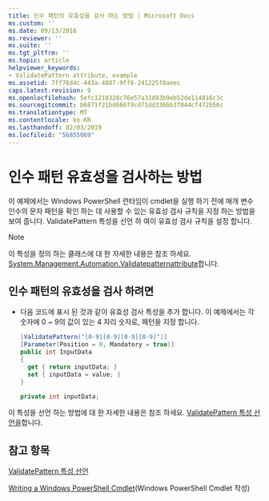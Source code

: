 ```yaml
---
title: 인수 패턴의 유효성을 검사 하는 방법 | Microsoft Docs
ms.custom: ''
ms.date: 09/13/2016
ms.reviewer: ''
ms.suite: ''
ms.tgt_pltfrm: ''
ms.topic: article
helpviewer_keywords:
- ValidatePattern attribute, example
ms.assetid: 7ff76d4c-443a-4887-9ff8-241225f0aeec
caps.latest.revision: 9
ms.openlocfilehash: 5efc1210328c76e57a31d93b9eb52de114816c3c
ms.sourcegitcommit: b6871f21bd666f9cd71dd336bb3f844cf472b56c
ms.translationtype: MT
ms.contentlocale: ko-KR
ms.lasthandoff: 02/03/2019
ms.locfileid: "56855069"
---
```

# <a name="how-to-validate-an-argument-pattern"></a>인수 패턴 유효성을 검사하는 방법

이 예제에서는 Windows PowerShell 런타임이 cmdlet을 실행 하기 전에 매개 변수 인수의 문자 패턴을 확인 하는 데 사용할 수 있는 유효성 검사 규칙을 지정 하는 방법을 보여 줍니다. ValidatePattern 특성을 선언 하 여이 유효성 검사 규칙을 설정 합니다.

> [!NOTE]
> 이 특성을 정의 하는 클래스에 대 한 자세한 내용은 참조 하세요. [System.Management.Automation.Validatepatternattribute](/dotnet/api/System.Management.Automation.ValidatePatternAttribute)합니다.

## <a name="to-validate-an-argument-pattern"></a>인수 패턴의 유효성을 검사 하려면

- 다음 코드에 표시 된 것과 같이 유효성 검사 특성을 추가 합니다. 이 예제에서는 각 숫자에 0 ~ 9의 값이 있는 4 자리 숫자로, 패턴을 지정 합니다.

    ```csharp
    [ValidatePattern("[0-9][0-9][0-9][0-9]")]
    [Parameter(Position = 0, Mandatory = true)]
    public int InputData
    {
      get { return inputData; }
      set { inputData = value; }
    }

    private int inputData;
    ```

이 특성을 선언 하는 방법에 대 한 자세한 내용은 참조 하세요. [ValidatePattern 특성 선언을](./validatepattern-attribute-declaration.md)합니다.

## <a name="see-also"></a>참고 항목

[ValidatePattern 특성 선언](./validatepattern-attribute-declaration.md)

[Writing a Windows PowerShell Cmdlet](./writing-a-windows-powershell-cmdlet.md)(Windows PowerShell Cmdlet 작성)
